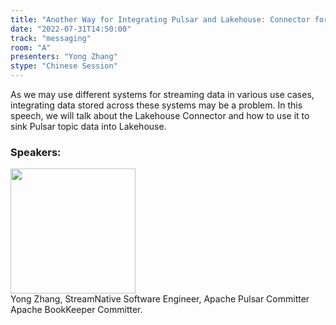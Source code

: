 ```yaml
---
title: "Another Way for Integrating Pulsar and Lakehouse: Connector for Sinking Pulsar Topic Data into the Lakehouse Storage"
date: "2022-07-31T14:50:00"
track: "messaging"
room: "A"
presenters: "Yong Zhang"
stype: "Chinese Session"
---
```

As we may use different systems for streaming data in various use cases, integrating data stored across these systems may be a problem. In this speech, we will talk about the Lakehouse Connector and how to use it to sink Pulsar topic data into Lakehouse.
 ### Speakers: 
 <img src="images/speaker/1207.png" width="200" /><br>Yong Zhang, StreamNative Software Engineer, Apache Pulsar Committer Apache BookKeeper Committer.

 